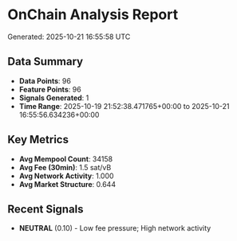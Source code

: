 # OnChain Analysis Report
Generated: 2025-10-21 16:55:58 UTC

## Data Summary
- **Data Points**: 96
- **Feature Points**: 96
- **Signals Generated**: 1
- **Time Range**: 2025-10-19 21:52:38.471765+00:00 to 2025-10-21 16:55:56.634236+00:00

## Key Metrics
- **Avg Mempool Count**: 34158
- **Avg Fee (30min)**: 1.5 sat/vB
- **Avg Network Activity**: 1.000
- **Avg Market Structure**: 0.644

## Recent Signals
- **NEUTRAL** (0.10) - Low fee pressure; High network activity

